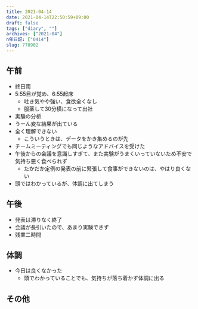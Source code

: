 ```yaml
---
title: 2021-04-14
date: 2021-04-14T22:50:59+09:00
draft: false
tags: ["diary", ""]
archives: ["2021-04"]
n年日記: ["0414"]
slug: 778902
---
```

## 午前
- 終日雨
- 5:55目が覚め、6:55起床
  - 吐き気やや強い、食欲全くなし
  - 服薬して30分横になって出社
- 実験の分析
 - うーん変な結果が出ている
 - 全く理解できない
   - こういうときは、データをかき集めるのが先
- チームミーティングでも同じようなアドバイスを受けた
- 午後からの会議を意識しすぎて、また実験がうまくいっていないため不安で気持ち悪く食べられず
  - たかだか定例の発表の前に緊張して食事ができないのは、やはり良くない
- 頭ではわかっているが、体調に出てしまう
## 午後
- 発表は滞りなく終了
- 会議が長引いたので、あまり実験できず
- 残業二時間
## 体調
- 今日は良くなかった
  - 頭でわかっていることでも、気持ちが落ち着かず体調に出る
## その他
